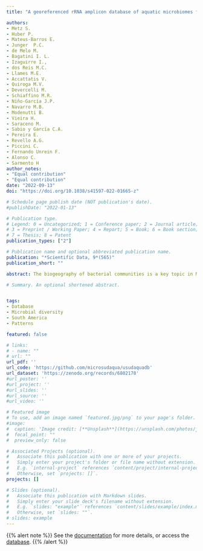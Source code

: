 ```yaml
---
title: "A georeferenced rRNA amplicon database of aquatic microbiomes from South america"

authors:
- Metz S.
- Huber P.
- Mateus-Barros E.
- Junger  P.C.
- de Melo M.
- Bagatini I. L.
- Izaguirre I., 
- dos Reis M.C.
- Llames M.E. 
- Accattatis V.
- Quiroga M.V. 
- Devercelli M. 
- Schiaffino M.R. 
- Niño-García J.P. 
- Navarro M.B.
- Modenutti B.
- Vieira H.
- Saraceno M.
- Sabio y García C.A.
- Pereira E.
- Revello A.G. 
- Piccini C. 
- Fernando Unrein F. 
- Alonso C. 
- Sarmento H
author_notes:
- "Equal contribution"
- "Equal contribution"
date: "2022-09-13"
doi: "https://doi.org/10.1038/s41597-022-01665-z"

# Schedule page publish date (NOT publication's date).
#publishDate: "2022-01-13"

# Publication type.
# Legend: 0 = Uncategorized; 1 = Conference paper; 2 = Journal article;
# 3 = Preprint / Working Paper; 4 = Report; 5 = Book; 6 = Book section;
# 7 = Thesis; 8 = Patent
publication_types: ["2"]

# Publication name and optional abbreviated publication name.
publication: "*Scientific Data, 9*(565)"
publication_short: ""

abstract: The biogeography of bacterial communities is a key topic in Microbial Ecology. Regarding continental water, most studies are carried out in the northern hemisphere, leaving a gap on microorganism’s diversity patterns on a global scale. South America harbours approximately one third of the world’s total freshwater resources, and is one of these understudied regions. To fill this gap, we compiled 16S rRNA amplicon sequencing data of microbial communities across South America continental water ecosystems, presenting the first database µSudAqua[db]. The database contains over 866 georeferenced samples from 9 different ecoregions with contextual environmental information. For its integration and validation we constructed a curated database (µSudAqua[db.sp]) using samples sequenced by Illumina MiSeq platform with commonly used prokaryote universal primers. This comprised ~60% of the total georeferenced samples of the µSudAqua[db]. This compilation was carried out in the scope of the µSudAqua collaborative network and represents one of the most complete databases of continental water microbial communities from South America.

# Summary. An optional shortened abstract.


tags:
- Database
- Microbial diversity
- South America
- Patterns

featured: false

# links:
# - name: ""
# url: ""
url_pdf: ''
url_code: 'https://github.com/microsudaqua/usudaquadb'
url_dataset: 'https://zenodo.org/records/6802178'
#url_poster: ''
#url_project: ''
#url_slides: ''
#url_source: ''
#url_video: ''

# Featured image
# To use, add an image named `featured.jpg/png` to your page's folder. 
#image:
#  caption: 'Image credit: [**Unsplash**](https://unsplash.com/photos/jdD8gXaTZsc)'
#  focal_point: ""
#  preview_only: false

# Associated Projects (optional).
#   Associate this publication with one or more of your projects.
#   Simply enter your project's folder or file name without extension.
#   E.g. `internal-project` references `content/project/internal-project/index.md`.
#   Otherwise, set `projects: []`.
projects: []

# Slides (optional).
#   Associate this publication with Markdown slides.
#   Simply enter your slide deck's filename without extension.
#   E.g. `slides: "example"` references `content/slides/example/index.md`.
#   Otherwise, set `slides: ""`.
# slides: example
---
```


{{% alert note %}}
See the [documentation](https://github.com/microsudaqua/usudaquadb) for more details, or access the [database](https://doi.org/10.5281/zenodo.6802178).
{{% /alert %}}